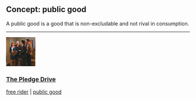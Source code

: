 ## Concept: public good

A public good is a good that is non-excludable and not rival in consumption.

<hr>
<div class="clip-listing">
<img src="media/icons/pledge_drive_clip1.jpg" alt="The Pledge Drive icon">

### [The Pledge Drive](/clip/56/)

[free rider](/concept/free-rider/) | [public good](/concept/public-good/)
</div>


